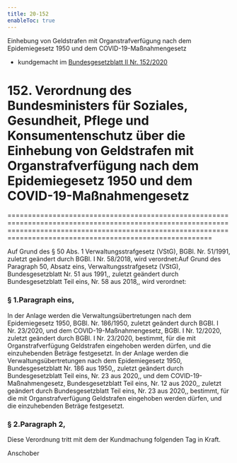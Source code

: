 ```yaml
---
title: 20-152
enableToc: true
---
```


Einhebung von Geldstrafen mit Organstrafverfügung nach dem Epidemiegesetz 1950 und dem COVID-19-Maßnahmengesetz
* kundgemacht im [Bundesgesetzblatt II Nr. 152/2020](https://www.ris.bka.gv.at/eli/bgbl/II/2020/152)

# 152\. Verordnung des Bundesministers für Soziales, Gesundheit, Pflege und Konsumentenschutz über die Einhebung von Geldstrafen mit Organstrafverfügung nach dem Epidemiegesetz 1950 und dem COVID-19-Maßnahmengesetz
====================================================================================================================================================================================================================

Auf Grund des § 50 Abs. 1 Verwaltungsstrafgesetz (VStG), BGBl. Nr. 51/1991, zuletzt geändert durch BGBl. I Nr. 58/2018, wird verordnet:Auf Grund des Paragraph 50, Absatz eins, Verwaltungsstrafgesetz (VStG), Bundesgesetzblatt Nr. 51 aus 1991,, zuletzt geändert durch Bundesgesetzblatt Teil eins, Nr. 58 aus 2018,, wird verordnet:

### § 1.Paragraph eins,

In der Anlage werden die Verwaltungsübertretungen nach dem Epidemiegesetz 1950, BGBl. Nr. 186/1950, zuletzt geändert durch BGBl. I Nr. 23/2020, und dem COVID-19-Maßnahmengesetz, BGBl. I Nr. 12/2020, zuletzt geändert durch BGBl. I Nr. 23/2020, bestimmt, für die mit Organstrafverfügung Geldstrafen eingehoben werden dürfen, und die einzuhebenden Beträge festgesetzt. In der Anlage werden die Verwaltungsübertretungen nach dem Epidemiegesetz 1950, Bundesgesetzblatt Nr. 186 aus 1950,, zuletzt geändert durch Bundesgesetzblatt Teil eins, Nr. 23 aus 2020,, und dem COVID-19-Maßnahmengesetz, Bundesgesetzblatt Teil eins, Nr. 12 aus 2020,, zuletzt geändert durch Bundesgesetzblatt Teil eins, Nr. 23 aus 2020,, bestimmt, für die mit Organstrafverfügung Geldstrafen eingehoben werden dürfen, und die einzuhebenden Beträge festgesetzt.

### § 2.Paragraph 2,

Diese Verordnung tritt mit dem der Kundmachung folgenden Tag in Kraft.

Anschober
